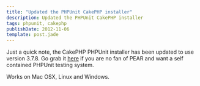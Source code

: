 ```yaml
---
title: "Updated the PHPUnit CakePHP installer"
description: Updated the PHPUnit CakePHP installer
tags: phpunit, cakephp
publishDate: 2012-11-06
template: post.jade
---
```


Just a quick note, the CakePHP PHPUnit installer has been updated to use version 3.7.8. Go grab it [here](https://github.com/Hyra/PHPUnit-Cake2) if you are no fan of PEAR and want a self contained PHPUnit testing system.

Works on Mac OSX, Linux and Windows.

